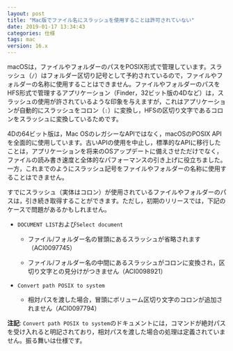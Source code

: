 ```yaml
---
layout: post
title: "Mac版でファイル名にスラッシュを使用することは許可されていない"
date: 2019-01-17 13:34:43
categories: 仕様 
tags: mac 
version: 16.x
---
```


macOSは，ファイルやフォルダーのパスをPOSIX形式で管理しています。スラッシュ（``/``）はフォルダー区切り記号として予約されているので，ファイルやフォルダーの名称に使用することはできません。ファイルやフォルダーのパスをHFS形式で管理するアプリケーション（Finder，32ビット版の4Dなど）は，スラッシュの使用が許されているような印象を与えますが，これはアプリケーションが自動的にスラッシュをコロン（``:``）に変換し，HFSの区切り文字であるコロンをスラッシュに変換しているためです。

4Dの64ビット版は，Mac OSのレガシーなAPIではなく，macOSのPOSIX APIを全面的に使用しています。古いAPIの使用を中止し，標準的なAPIに移行したことは，アプリケーションを将来のOSアップデートに備えさせただけでなく，ファイルの読み書き速度と全体的なパフォーマンスの引き上げに役立ちました。一方，これまでのようにスラッシュ記号をファイルやフォルダーの名称に使用することはできません。

すでにスラッシュ（実体はコロン）が使用されているファイルやフォルダーのパスは，引き続き取得することができます。ただし，初期のリリースでは，下記のケースで問題があるかもしれません。

* ``DOCUMENT LIST``および``Select document``

  * ファイル/フォルダー名の冒頭にあるスラッシュが省略されます（ACI0097745）

  * ファイル/フォルダー名の中間にあるスラッシュがコロンに変換され，区切り文字との見分けがつきません（ACI0098921）

* ``Convert path POSIX to system``

  * 相対パスを渡した場合，冒頭にボリューム区切り文字のコロンが追加されません（ACI0097794）

**注記**: ``Convert path POSIX to system``のドキュメントには，コマンドが絶対パスを受け入れると明記されており，相対パスを渡した場合の処理は定義されていません。振る舞いは仕様です。
